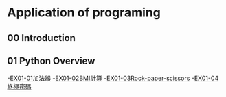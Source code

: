# Application of programing

## 00 Introduction

## 01 Python Overview

-[EX01-01加法器](EX01_01加法器.ipynb)
-[EX01-02BMI計算](EX01_02BMI計算.ipynb)
-[EX01-03Rock-paper-scissors](EX01_03Rock_paper_scissors.ipynb)
-[EX01-04終極密碼](EX01-04終極密碼.ipynb)
